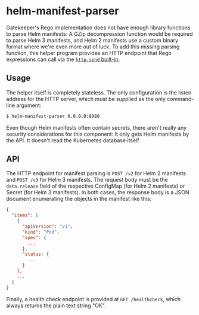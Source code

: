 # helm-manifest-parser

Gatekeeper's Rego implementation does not have enough library functions to parse Helm manifests: A GZip decompression
function would be required to parse Helm 3 manifests, and Helm 2 manifests use a custom binary format where we're even
more out of luck. To add this missing parsing function, this helper program provides an HTTP endpoint that Rego
expressions can call via the [`http.send` built-in](https://www.openpolicyagent.org/docs/latest/policy-reference/#http).

## Usage

The helper itself is completely stateless. The only configuration is the listen address for the HTTP server, which must
be supplied as the only command-line argument:

```bash
$ helm-manifest-parser 0.0.0.0:8080
```

Even though Helm manifests often contain secrets, there aren't really any security considerations for this component: It
only gets Helm manifests by the API. It doesn't read the Kubernetes database itself.

## API

The HTTP endpoint for manifest parsing is `POST /v2` for Helm 2 manifests and `POST /v3` for Helm 3 manifests. The
request body must be the `data.release` field of the respective ConfigMap (for Helm 2 manifests) or Secret (for Helm 3
manifests). In both cases, the response body is a JSON document enumerating the objects in the manifest like this:

```json
{
  "items": [
    {
      "apiVersion": "v1",
      "kind": "Pod",
      "spec": {
        ...
      },
      "status: {
        ...
      }
    },
    ...
  ]
}
```

Finally, a health check endpoint is provided at `GET /healthcheck`, which always returns the plain text string "OK".
